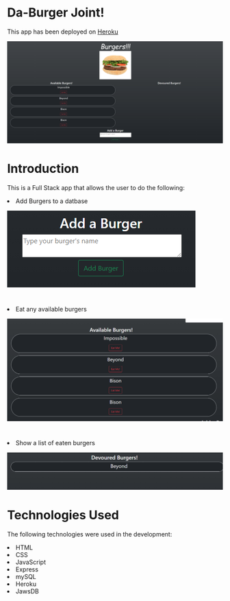 # Da-Burger Joint!

This app has been deployed on [Heroku](https://calm-bayou-87683.herokuapp.com/)

![Main Page](./images/main.PNG)

# Introduction

This is a Full Stack app that allows the user to do the following:

<li> Add Burgers to a datbase</li>

![Add Burgers](./images/add.PNG)

#

<li> Eat any available burgers</li>

![Add Burgers](./images/available.PNG)

#

<li> Show a list of eaten burgers</li>

![Add Burgers](./images/devoured.PNG)

#

# Technologies Used

The following technologies were used in the development:

<li> HTML</li>
<li> CSS</li>
<li> JavaScript</li>
<li> Express</li>
<li> mySQL</li>
<li> Heroku</li>
<li> JawsDB</li>
